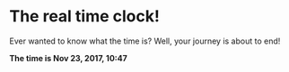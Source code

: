 # The real time clock!

Ever wanted to know what the time is? Well, your journey is about to end!

**The time is Nov 23, 2017, 10:47**